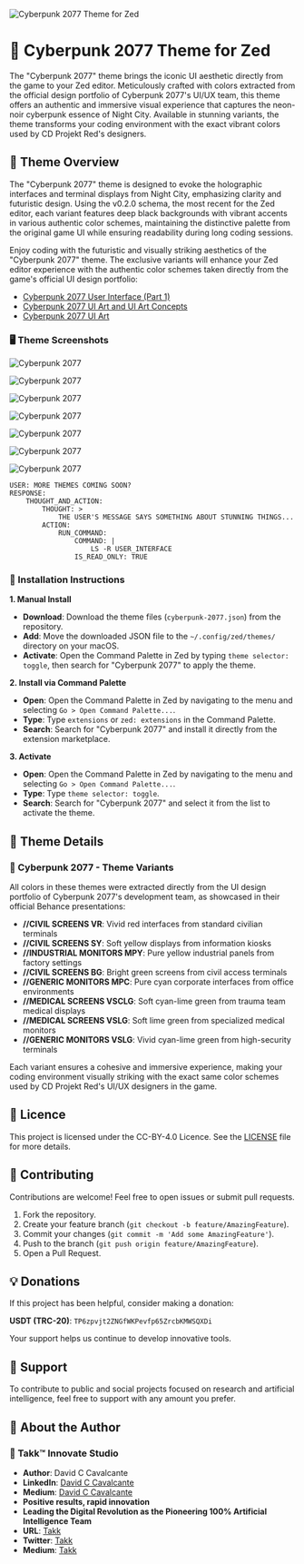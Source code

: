![Cyberpunk 2077 Theme for Zed](https://github.com/Takk8IS/cyberpunk-2077-theme-for-zed/blob/main/images/screenshot-01.png?raw=true)

# 🌆 Cyberpunk 2077 Theme for Zed

The "Cyberpunk 2077" theme brings the iconic UI aesthetic directly from the game to your Zed editor. Meticulously crafted with colors extracted from the official design portfolio of Cyberpunk 2077's UI/UX team, this theme offers an authentic and immersive visual experience that captures the neon-noir cyberpunk essence of Night City. Available in stunning variants, the theme transforms your coding environment with the exact vibrant colors used by CD Projekt Red's designers.

## 🤖 Theme Overview

The "Cyberpunk 2077" theme is designed to evoke the holographic interfaces and terminal displays from Night City, emphasizing clarity and futuristic design. Using the v0.2.0 schema, the most recent for the Zed editor, each variant features deep black backgrounds with vibrant accents in various authentic color schemes, maintaining the distinctive palette from the original game UI while ensuring readability during long coding sessions.

Enjoy coding with the futuristic and visually striking aesthetics of the "Cyberpunk 2077" theme. The exclusive variants will enhance your Zed editor experience with the authentic color schemes taken directly from the game's official UI design portfolio:

- [Cyberpunk 2077 User Interface (Part 1)](<https://www.behance.net/gallery/118663901/Cyberpunk-2077User-Interface-(Part-1)>)
- [Cyberpunk 2077 UI Art and UI Art Concepts](https://www.behance.net/gallery/127222375/Cyberpunk-2077-UI-Art-and-UI-Art-Concepts)
- [Cyberpunk 2077 UI Art](https://www.behance.net/gallery/120401689/Cyberpunk-2077-UI-Art)

### 🖥️ Theme Screenshots

![Cyberpunk 2077](https://github.com/Takk8IS/cyberpunk-2077-theme-for-zed/blob/main/images/screenshot-02.png?raw=true)

![Cyberpunk 2077](https://github.com/Takk8IS/cyberpunk-2077-theme-for-zed/blob/main/images/screenshot-03.png?raw=true)

![Cyberpunk 2077](https://github.com/Takk8IS/cyberpunk-2077-theme-for-zed/blob/main/images/screenshot-04.png?raw=true)

![Cyberpunk 2077](https://github.com/Takk8IS/cyberpunk-2077-theme-for-zed/blob/main/images/screenshot-05.png?raw=true)

![Cyberpunk 2077](https://github.com/Takk8IS/cyberpunk-2077-theme-for-zed/blob/main/images/screenshot-06.png?raw=true)

![Cyberpunk 2077](https://github.com/Takk8IS/cyberpunk-2077-theme-for-zed/blob/main/images/screenshot-07.png?raw=true)

![Cyberpunk 2077](https://github.com/Takk8IS/cyberpunk-2077-theme-for-zed/blob/main/images/screenshot-08.png?raw=true)

```
USER: MORE THEMES COMING SOON?
RESPONSE:
    THOUGHT_AND_ACTION:
        THOUGHT: >
            THE USER'S MESSAGE SAYS SOMETHING ABOUT STUNNING THINGS...
        ACTION:
            RUN_COMMAND:
                COMMAND: |
                    LS -R USER_INTERFACE
                IS_READ_ONLY: TRUE
```

### 💾 Installation Instructions

**1. Manual Install**

- **Download**: Download the theme files (`cyberpunk-2077.json`) from the repository.
- **Add**: Move the downloaded JSON file to the `~/.config/zed/themes/` directory on your macOS.
- **Activate**: Open the Command Palette in Zed by typing `theme selector: toggle`, then search for "Cyberpunk 2077" to apply the theme.

**2. Install via Command Palette**

- **Open**: Open the Command Palette in Zed by navigating to the menu and selecting `Go > Open Command Palette...`.
- **Type**: Type `extensions` or `zed: extensions` in the Command Palette.
- **Search**: Search for "Cyberpunk 2077" and install it directly from the extension marketplace.

**3. Activate**

- **Open**: Open the Command Palette in Zed by navigating to the menu and selecting `Go > Open Command Palette...`.
- **Type**: Type `theme selector: toggle`.
- **Search**: Search for "Cyberpunk 2077" and select it from the list to activate the theme.

## 🎨 Theme Details

### 🌙 Cyberpunk 2077 - Theme Variants

All colors in these themes were extracted directly from the UI design portfolio of Cyberpunk 2077's development team, as showcased in their official Behance presentations:

- **//CIVIL SCREENS VR**: Vivid red interfaces from standard civilian terminals
- **//CIVIL SCREENS SY**: Soft yellow displays from information kiosks
- **//INDUSTRIAL MONITORS MPY**: Pure yellow industrial panels from factory settings
- **//CIVIL SCREENS BG**: Bright green screens from civil access terminals
- **//GENERIC MONITORS MPC**: Pure cyan corporate interfaces from office environments
- **//MEDICAL SCREENS VSCLG**: Soft cyan-lime green from trauma team medical displays
- **//MEDICAL SCREENS VSLG**: Soft lime green from specialized medical monitors
- **//GENERIC MONITORS VSLG**: Vivid cyan-lime green from high-security terminals

Each variant ensures a cohesive and immersive experience, making your coding environment visually striking with the exact same color schemes used by CD Projekt Red's UI/UX designers in the game.

## 📜 Licence

This project is licensed under the CC-BY-4.0 Licence. See the [LICENSE](LICENSE) file for more details.

## 🤝 Contributing

Contributions are welcome! Feel free to open issues or submit pull requests.

1. Fork the repository.
2. Create your feature branch (`git checkout -b feature/AmazingFeature`).
3. Commit your changes (`git commit -m 'Add some AmazingFeature'`).
4. Push to the branch (`git push origin feature/AmazingFeature`).
5. Open a Pull Request.

## 💡 Donations

If this project has been helpful, consider making a donation:

**USDT (TRC-20)**: `TP6zpvjt2ZNGfWKPevfp65ZrcbKMWSQXDi`

Your support helps us continue to develop innovative tools.

## 🔧 Support

To contribute to public and social projects focused on research and artificial intelligence, feel free to support with any amount you prefer.

## 👥 About the Author

### 🧠 Takk™ Innovate Studio

- **Author**: David C Cavalcante
- **LinkedIn**: [David C Cavalcante](https://www.linkedin.com/in/hellodav/)
- **Medium**: [David C Cavalcante](https://medium.com/@davcavalcante/)
- **Positive results, rapid innovation**
- **Leading the Digital Revolution as the Pioneering 100% Artificial Intelligence Team**
- **URL**: [Takk](https://takk.ag/)
- **Twitter**: [Takk](https://twitter.com/takk8is/)
- **Medium**: [Takk](https://takk8is.medium.com/)
